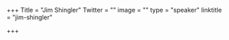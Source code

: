 +++
Title = "Jim Shingler"
Twitter = ""
image = ""
type = "speaker"
linktitle = "jim-shingler"

+++

